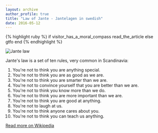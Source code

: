 ```yaml
---
layout: archive
author_profile: true
title: "Law of Jante - Jantelagen in swedish"
date: 2016-05-12
---
```

{% highlight ruby %}
if visitor_has_a_moral_compass
  read_the_article
else
  gtfo
end
{% endhighlight %}

<img src="https://media.giphy.com/media/14aE5KQKRynSN2/giphy.gif" alt="Jante law">

Jante's law is a set of ten rules, very common in Scandinavia:

1. You're not to think you are anything special.
2. You're not to think you are as good as we are.
3. You're not to think you are smarter than we are.
4. You're not to convince yourself that you are better than we are.
5. You're not to think you know more than we do.
6. You're not to think you are more important than we are.
7. You're not to think you are good at anything.
8. You're not to laugh at us.
9. You're not to think anyone cares about you.
10. You're not to think you can teach us anything.

[Read more on Wikipedia](https://en.wikipedia.org/wiki/Law_of_Jante)